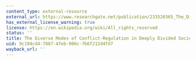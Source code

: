 ```yaml
---
content_type: external-resource
external_url: https://www.researchgate.net/publication/233520365_The_Diverse_Modes_of_Conflict-Regulation_in_Deeply_Divided_Societies
has_external_license_warning: true
license: https://en.wikipedia.org/wiki/All_rights_reserved
status: ''
title: The Diverse Modes of Conflict-Regulation in Deeply Divided Societies
uid: 9c194cd4-7887-4feb-906c-7b6f212d4fd7
wayback_url: ''
---
```


